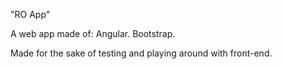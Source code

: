 "RO App"

A web app made of:
      Angular.
      Bootstrap.

Made for the sake of testing and playing around with front-end.
